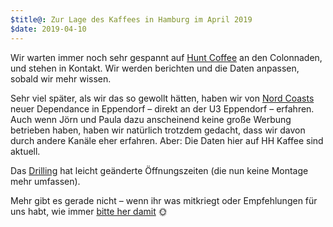 ```yaml
---
$title@: Zur Lage des Kaffees in Hamburg im April 2019
$date: 2019-04-10
---
```


Wir warten immer noch sehr gespannt auf [Hunt Coffee]([url('/content/roasters/hunt.md')]) an den Colonnaden, und stehen in Kontakt. Wir werden berichten und die Daten anpassen, sobald wir mehr wissen.

Sehr viel später, als wir das so gewollt hätten, haben wir von [Nord Coasts]([url('/content/roasters/nord-coast.md')]) neuer Dependance in Eppendorf – direkt an der U3 Eppendorf – erfahren. Auch wenn Jörn und Paula dazu anscheinend keine große Werbung betrieben haben, haben wir natürlich trotzdem gedacht, dass wir davon durch andere Kanäle eher erfahren. Aber: Die Daten hier auf HH Kaffee sind aktuell.

Das [Drilling]([url('/content/cafes/drilling.md')]) hat leicht geänderte Öffnungszeiten (die nun keine Montage mehr umfassen).

Mehr gibt es gerade nicht – wenn ihr was mitkriegt oder Empfehlungen für uns habt, wie immer [bitte her damit]([url('/content/pages/contact.md')]) 🌞
